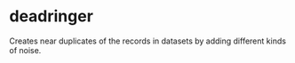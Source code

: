 # deadringer
Creates near duplicates of the records in datasets by adding different kinds of noise.
